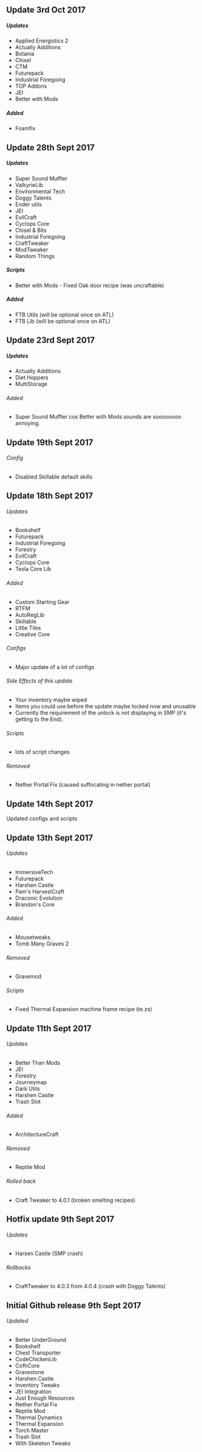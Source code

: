 ## Update 3rd Oct 2017

##### Updates
- Applied Energistics 2
- Actually Additions
- Botania
- Chisel
- CTM
- Futurepack
- Industrial Foregoing
- TOP Addons
- JEI
- Better with Mods

##### Added
- Foamfix


## Update 28th Sept 2017

##### Updates
- Super Sound Muffler
- ValkyrieLib
- Environmental Tech
- Doggy Talents
- Ender utils
- JEI
- EvilCraft
- Cyclops Core
- Chisel & Bits
- Industrial Foregoing
- CraftTweaker
- ModTweaker
- Random Things

##### Scripts
- Better with Mods - Fixed Oak door recipe (was uncraftable)


##### Added
- FTB Utils (will be optional once on ATL)
- FTB Lib (will be optional once on ATL)

## Update 23rd Sept 2017

##### Updates
- Actually Additions
- Diet Hoppers
- MultiStorage

###### Added
- Super Sound Muffler cos Better with Mods sounds are soooooooo annoying.

## Update 19th Sept 2017

###### Config
- Disabled Skillable default skills 

## Update 18th Sept 2017

###### Updates
- Bookshelf
- Futurepack
- Industrial Foregoing
- Forestry
- EvilCraft
- Cyclops Core
- Tesla Core Lib

###### Added
- Custom Starting Gear
- RTFM
- AutoRegLib
- Skillable
- Little Tiles
- Creative Core

###### Configs
- Major update of a lot of configs

###### Side Effects of this update
- Your inventory maybe wiped
- Items you could use before the update maybe locked now and unusable
- Currently the requirement of the unlock is not displaying in SMP (it's getting to the End).

###### Scripts
- lots of script changes

###### Removed
- Nether Portal Fix (caused suffocating in nether portal)

## Update 14th Sept 2017

Updated configs and scripts 

## Update 13th Sept 2017

###### Updates
- ImmersiveTech
- Futurepack
- Harshen Castle
- Pam's HarvestCraft
- Draconic Evolution
- Brandon's Core

###### Added
- Mousetweaks
- Tomb Many Graves 2

###### Removed
- Gravemod

###### Scripts
- Fixed Thermal Expansion machine frame recipe (te.zs)

## Update 11th Sept 2017

###### Updates
- Better Than Mods
- JEI
- Forestry
- Journeymap
- Dark Utils
- Harshen Castle
- Trash Slot

###### Added
- ArchitectureCraft

###### Removed
- Reptile Mod

###### Rolled back

- Craft Tweaker to 4.0.1 (broken smelting recipes)

## Hotfix update 9th Sept 2017

###### Updates
- Harsen Castle (SMP crash)

###### Rollbacks
- CraftTweaker to 4.0.3 from 4.0.4 (crash with Doggy Talents)

## Initial Github release 9th Sept 2017

###### Updated
- Better UnderGround
- Bookshelf
- Chest Transporter
- CodeChickenLib
- CofhCore
- Gravestone
- Harshen Castle
- Inventory Tweaks
- JEI Integration
- Just Enough Resources
- Nether Portal Fix
- Reptile Mod
- Thermal Dynamics
- Thermal Expansion
- Torch Master
- Trash Slot
- With Skeleton Tweaks
